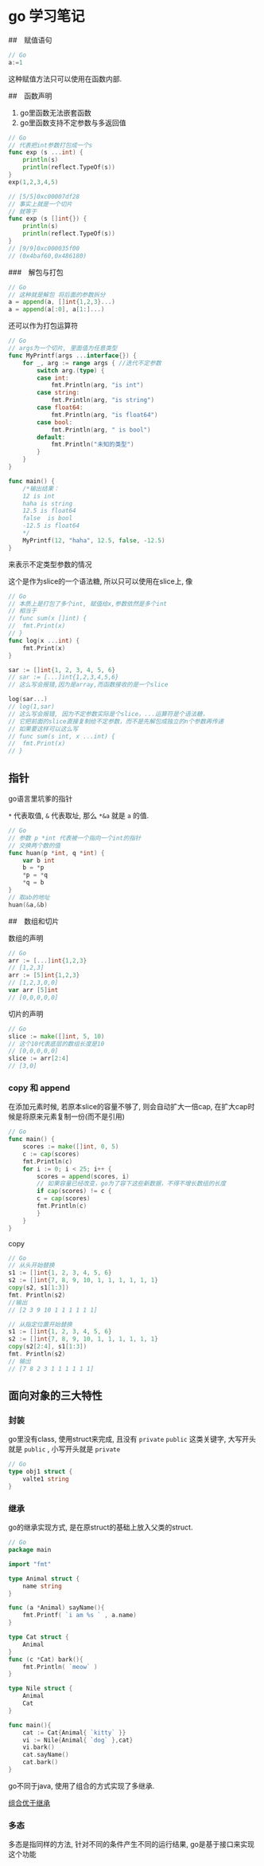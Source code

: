 <!--
Created: Mon Mar 28 2020 11:47:25 GMT+0800 (China Standard Time)
Modified: Tue Apr 28 2020 15:38:38 GMT+0800 (China Standard Time)
-->

# go 学习笔记

##　赋值语句

``` Go
// Go
a:=1
```

这种赋值方法只可以使用在函数内部.

##　函数声明

1. go里函数无法嵌套函数
2. go里函数支持不定参数与多返回值

``` Go
// Go
// 代表把int参数打包成一个s
func exp (s ...int) {
	println(s)
	println(reflect.TypeOf(s))
}
exp(1,2,3,4,5)

// [5/5]0xc00007df28
// 事实上就是一个切片   
// 就等于
func exp (s []int{}) {
	println(s)
	println(reflect.TypeOf(s))
}
// [9/9]0xc000035f00
// (0x4baf60,0x486180)
```

###　解包与打包

``` Go
// Go
// 这种就是解包 将后面的参数拆分
a = append(a, []int{1,2,3}...)
a = append(a[:0], a[1:]...)
```

还可以作为打包运算符

``` Go
// Go
// args为一个切片, 里面值为任意类型
func MyPrintf(args ...interface{}) {
    for _, arg := range args { //迭代不定参数
        switch arg.(type) {
        case int:
            fmt.Println(arg, "is int")
        case string:
            fmt.Println(arg, "is string")
        case float64:
            fmt.Println(arg, "is float64")
        case bool:
            fmt.Println(arg, " is bool")
        default:
            fmt.Println("未知的类型")
        }
    }
}

func main() {
    /*输出结果：
	12 is int
	haha is string
	12.5 is float64
	false  is bool
	-12.5 is float64
    */
    MyPrintf(12, "haha", 12.5, false, -12.5)
}
```

来表示不定类型参数的情况

这个是作为slice的一个语法糖, 所以只可以使用在slice上, 像

``` Go
// Go
// 本质上是打包了多个int, 赋值给x,参数依然是多个int
// 相当于 
// func sum(x []int) {
// 	fmt.Print(x)
// }
func log(x ...int) {
	fmt.Print(x)
}

sar := []int{1, 2, 3, 4, 5, 6}
// sar := [...]int{1,2,3,4,5,6}
// 这么写会报错,因为是array,而函数接收的是一个slice

log(sar...)
// log(1,sar)
// 这么写会报错, 因为不定参数实际是个slice，...运算符是个语法糖，
// 它把前面的slice直接复制给不定参数，而不是先解包成独立的n个参数再传递
// 如果要这样可以这么写
// func sum(s int, x ...int) {
// 	fmt.Print(x)
// }
```

## 指针

go语言里坑爹的指针

`*` 代表取值, `&` 代表取址, 那么 `*&a` 就是 `a` 的值.

``` Go
// Go
// 参数 p *int 代表被一个指向一个int的指针
// 交换两个数的值
func huan(p *int, q *int) {
	var b int
	b = *p
	*p = *q
	*q = b
}
// 取ab的地址
huan(&a,&b)
```

##　数组和切片

数组的声明

``` Go
// Go
arr := [...]int{1,2,3}
// [1,2,3]
arr := [5]int{1,2,3}
// [1,2,3,0,0]
var arr [5]int
// [0,0,0,0,0]
```

切片的声明

``` Go
// Go
slice := make([]int, 5, 10)
// 这个10代表底层的数组长度是10
// [0,0,0,0,0]
slice := arr[2:4]
// [3,0]
```

### copy 和 append

在添加元素时候, 若原本slice的容量不够了, 则会自动扩大一倍cap, 在扩大cap时候是将原来元素复制一份(而不是引用)

``` Go
// Go
func main() {
    scores := make([]int, 0, 5)
    c := cap(scores)
    fmt.Println(c)
    for i := 0; i < 25; i++ {
        scores = append(scores, i)
        // 如果容量已经改变，go为了容下这些新数据，不得不增长数组的长度        
        if cap(scores) != c {
        c = cap(scores)
        fmt.Println(c)
        }
    }
}
```

copy

``` Go
// Go
// 从头开始替换
s1 := []int{1, 2, 3, 4, 5, 6}
s2 := []int{7, 8, 9, 10, 1, 1, 1, 1, 1, 1}
copy(s2, s1[1:3])
fmt. Println(s2)
//输出
// [2 3 9 10 1 1 1 1 1 1]

// 从指定位置开始替换
s1 := []int{1, 2, 3, 4, 5, 6}
s2 := []int{7, 8, 9, 10, 1, 1, 1, 1, 1, 1}
copy(s2[2:4], s1[1:3])
fmt. Println(s2)
// 输出
// [7 8 2 3 1 1 1 1 1 1]
```

## 面向对象的三大特性

### 封装
go里没有class, 使用struct来完成, 且没有 `private`  `public` 这类关键字, 大写开头就是 `public` , 小写开头就是 `private` 

``` Go
// Go
type obj1 struct {
    valte1 string
}
```

### 继承

go的继承实现方式, 是在原struct的基础上放入父类的struct.

``` Go
// Go
package main

import "fmt"

type Animal struct {
	name string
}

func (a *Animal) sayName(){
	fmt.Printf( `i am %s ` , a.name)
}

type Cat struct {
	Animal
}
func (c *Cat) bark(){
	fmt.Println( `meow` )
}

type Nile struct {
	Animal
	Cat
}

func main(){
	cat := Cat{Animal{ `kitty` }}
	vi := Nile{Animal{ `dog` },cat}
	vi.bark()
	cat.sayName()
	cat.bark()
}
```

go不同于java, 使用了组合的方式实现了多继承.

[组合优于继承](https://juejin.im/post/5becce876fb9a049d2359d01#heading-14)

### 多态

多态是指同样的方法, 针对不同的条件产生不同的运行结果, go是基于接口来实现这个功能
